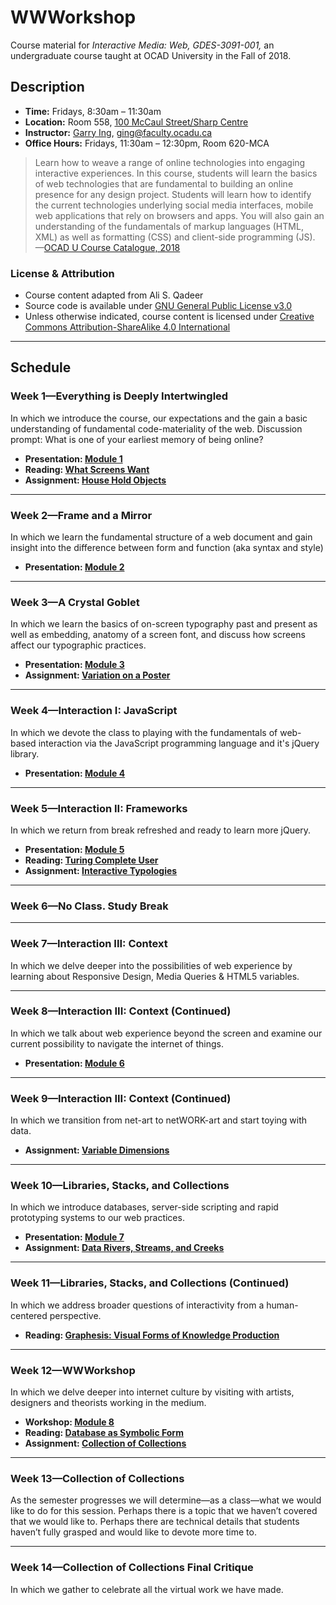 # WWWorkshop

Course material for _Interactive Media: Web, GDES-3091-001,_ an undergraduate course taught at OCAD University in the Fall of 2018.

## Description

- **Time:** Fridays, 8:30am – 11:30am
- **Location:**  Room 558, [100 McCaul Street/Sharp Centre](https://goo.gl/maps/FvQJx42HD262)
- **Instructor:** [Garry Ing](https://garrying.com), ging@faculty.ocadu.ca
- **Office Hours:** Fridays, 11:30am – 12:30pm, Room 620-MCA

> Learn how to weave a range of online technologies into engaging interactive experiences. In this course, students will learn the basics of web technologies that are fundamental to building an online presence for any design project. Students will learn how to identify the current technologies underlying social media interfaces, mobile web applications that rely on browsers and apps. You will also gain an understanding of the fundamentals of markup languages (HTML, XML) as well as formatting (CSS) and client-side programming (JS). —[OCAD U Course Catalogue, 2018](https://selfservice.ocadu.ca/Student/Courses)

### License & Attribution

- Course content adapted from Ali S. Qadeer
- Source code is available under [GNU General Public License v3.0](./LICENSE)
- Unless otherwise indicated, course content is licensed under [Creative Commons Attribution-ShareAlike 4.0 International](https://creativecommons.org/licenses/by-sa/4.0/)

___

## Schedule

### Week 1—Everything is Deeply Intertwingled

In which we introduce the course, our expectations and the gain a basic understanding of fundamental code-materiality of the web. Discussion prompt: What is one of your earliest memory of being online?

- **Presentation: [Module 1](./module-1-everything-is-deeply-intertwingled/lecture-01.pdf)**
- **Reading: [What Screens Want](./readings.md#what-screens-want)**
- **Assignment: [House Hold Objects](./assignments/household-objects.md)**

___

### Week 2—Frame and a Mirror

In which we learn the fundamental structure of a web document and gain insight into the difference between form and function (aka syntax and style)

- **Presentation: [Module 2](./module-2-frame-and-a-mirror/lecture-02.pdf)**

___

### Week 3—A Crystal Goblet

In which we learn the basics of on-screen typography past and present as well as embedding, anatomy of a screen font, and discuss how screens affect our typographic practices.

- **Presentation: [Module 3](./module-3-a-crystal-goblet/lecture-03.pdf)**
- **Assignment: [Variation on a Poster](./assignments/variation-on-a-poster.md)**

___

### Week 4—Interaction I: JavaScript

In which we devote the class to playing with the fundamentals of web-based interaction via the JavaScript programming language and it's jQuery library.

- **Presentation: [Module 4](./module-4-interaction-1/lecture-04.pdf)**

___

### Week 5—Interaction II: Frameworks

In which we return from break refreshed and ready to learn more jQuery.

- **Presentation: [Module 5](./module-5-interaction-2/lecture-05.pdf)**
- **Reading: [Turing Complete User](./readings.md#turing-complete-user)**
- **Assignment: [Interactive Typologies](./assignments/interactive-typologies.md)**

___

### Week 6—No Class. Study Break

___

### Week 7—Interaction III: Context

In which we delve deeper into the possibilities of web experience by learning about Responsive Design, Media Queries & HTML5 variables.

___

### Week 8—Interaction III: Context (Continued)

In which we talk about web experience beyond the screen and examine our current possibility to navigate the internet of things.

- **Presentation: [Module 6](./module-6-interaction-3/lecture-06.pdf)**

___

### Week 9—Interaction III: Context (Continued)

In which we transition from net-art to netWORK-art and start toying with data.

- **Assignment: [Variable Dimensions](./assignments/variable-dimensions.md)**

___

### Week 10—Libraries, Stacks, and Collections

In which we introduce databases, server-side scripting and rapid prototyping systems to our web practices.

- **Presentation: [Module 7](./module-7-libraries-stacks-collections/lecture-07.pdf)**
- **Assignment: [Data Rivers, Streams, and Creeks](./assignments/data-rivers-streams-creeks.md)**

___

### Week 11—Libraries, Stacks, and Collections (Continued)

In which we address broader questions of interactivity from a human-centered perspective.

- **Reading: [Graphesis: Visual Forms of Knowledge Production](./readings.md#graphesis-visual-forms-of-knowledge-production)**

___

### Week 12—WWWorkshop

In which we delve deeper into internet culture by visiting with artists, designers and theorists working in the medium.

- **Workshop: [Module 8](./module-8-wwworkshop/README.md)**
- **Reading: [Database as Symbolic Form](./readings.md#database-as-symbolic-form)**
- **Assignment: [Collection of Collections](./assignments/collection-of-collections.md)**

___

### Week 13—Collection of Collections

As the semester progresses we will determine—as a class—what we would like to do for this session. Perhaps there is a topic that we haven’t covered that we would like to. Perhaps there are technical details that students haven’t fully grasped and would like to devote more time to.

___

### Week 14—Collection of Collections Final Critique

In which we gather to celebrate all the virtual work we have made.
